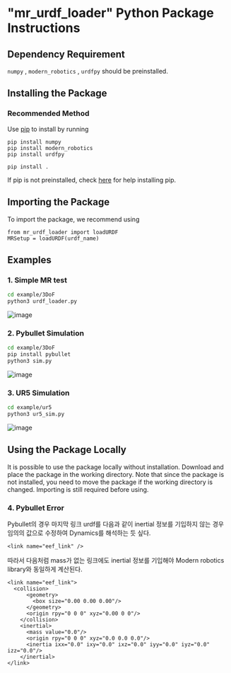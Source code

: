 # "mr_urdf_loader" Python Package Instructions #

## Dependency Requirement

`numpy` , `modern_robotics` , `urdfpy` should be preinstalled.

## Installing the Package ##

### Recommended Method ###

Use [pip](https://en.wikipedia.org/wiki/Pip_(package_manager)) to install by
running

```
pip install numpy
pip install modern_robotics
pip install urdfpy

pip install .
``` 

If pip is not preinstalled, check 
[here](https://pip.pypa.io/en/stable/installing/) for help installing pip. 

## Importing the Package ##

To import the package, we recommend using

```
from mr_urdf_loader import loadURDF
MRSetup = loadURDF(urdf_name)
```
## Examples ##
### 1. Simple MR test
```bash
cd example/3DoF
python3 urdf_loader.py
```
![image](https://user-images.githubusercontent.com/53217819/202921164-f450da46-58bd-4335-a0b7-018957b851b0.png)


### 2. Pybullet Simulation
```bash
cd example/3DoF
pip install pybullet
python3 sim.py
```
![image](https://user-images.githubusercontent.com/53217819/202921126-a5c297fb-fd0f-4ef4-91fe-4e0b7821c516.png)


### 3. UR5 Simulation
```bash
cd example/ur5
python3 ur5_sim.py
```
![image](https://user-images.githubusercontent.com/53217819/202973442-54be472e-c43e-4569-981f-bc87bf00b678.png)
## Using the Package Locally ##

It is possible to use the package locally without installation. Download and
place the package in the working directory. Note that since the package is 
not installed, you need to move the package if the working directory is
changed. Importing is still required before using.


### 4. Pybullet Error
Pybullet의 경우 마지막 링크 urdf를 다음과 같이 inertial 정보를 기입하지 않는 경우 임의의 값으로 수정하여 Dynamics를 해석하는 듯 싶다.
```
<link name="eef_link" />

```
따라서 다음처럼 mass가 없는 링크에도 inertial 정보를 기입해야 Modern robotics library와 동일하게 계산된다.

```
<link name="eef_link">
  <collision>
      <geometry>
        <box size="0.00 0.00 0.00"/>
      </geometry>
      <origin rpy="0 0 0" xyz="0.00 0 0"/>
    </collision>
    <inertial>
      <mass value="0.0"/>
      <origin rpy="0 0 0" xyz="0.0 0.0 0.0"/>
      <inertia ixx="0.0" ixy="0.0" ixz="0.0" iyy="0.0" iyz="0.0" izz="0.0"/>
    </inertial>
</link>

```

